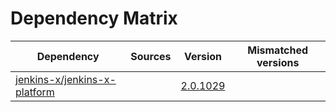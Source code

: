 # Dependency Matrix

Dependency | Sources | Version | Mismatched versions
---------- | ------- | ------- | -------------------
[jenkins-x/jenkins-x-platform](https://github.com/jenkins-x/jenkins-x-platform.git) |  | [2.0.1029](https://github.com/jenkins-x/jenkins-x-platform/releases/tag/v2.0.1029) | 
